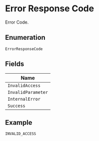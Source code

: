 
# Error Response Code

Error Code.

## Enumeration

`ErrorResponseCode`

## Fields

| Name |
|  --- |
| `InvalidAccess` |
| `InvalidParameter` |
| `InternalError` |
| `Success` |

## Example

```
INVALID_ACCESS
```

